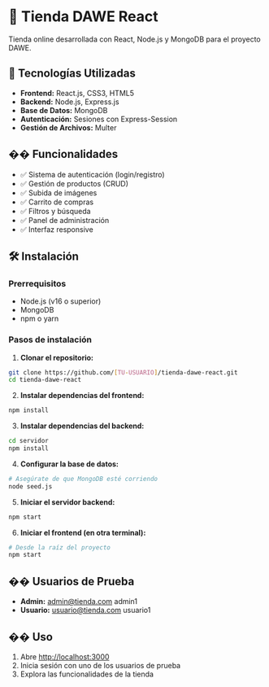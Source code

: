 # 🛒 Tienda DAWE React

Tienda online desarrollada con React, Node.js y MongoDB para el proyecto DAWE.

## 🚀 Tecnologías Utilizadas

- **Frontend:** React.js, CSS3, HTML5
- **Backend:** Node.js, Express.js
- **Base de Datos:** MongoDB
- **Autenticación:** Sesiones con Express-Session
- **Gestión de Archivos:** Multer

## �� Funcionalidades

- ✅ Sistema de autenticación (login/registro)
- ✅ Gestión de productos (CRUD)
- ✅ Subida de imágenes
- ✅ Carrito de compras
- ✅ Filtros y búsqueda
- ✅ Panel de administración
- ✅ Interfaz responsive

## 🛠️ Instalación

### Prerrequisitos
- Node.js (v16 o superior)
- MongoDB
- npm o yarn

### Pasos de instalación

1. **Clonar el repositorio:**
```bash
git clone https://github.com/[TU-USUARIO]/tienda-dawe-react.git
cd tienda-dawe-react
```

2. **Instalar dependencias del frontend:**
```bash
npm install
```

3. **Instalar dependencias del backend:**
```bash
cd servidor
npm install
```

4. **Configurar la base de datos:**
```bash
# Asegúrate de que MongoDB esté corriendo
node seed.js
```

5. **Iniciar el servidor backend:**
```bash
npm start
```

6. **Iniciar el frontend (en otra terminal):**
```bash
# Desde la raíz del proyecto
npm start
```

## �� Usuarios de Prueba

- **Admin:** admin@tienda.com
admin1
- **Usuario:** usuario@tienda.com
usuario1

## �� Uso

1. Abre [http://localhost:3000](http://localhost:3000)
2. Inicia sesión con uno de los usuarios de prueba
3. Explora las funcionalidades de la tienda

